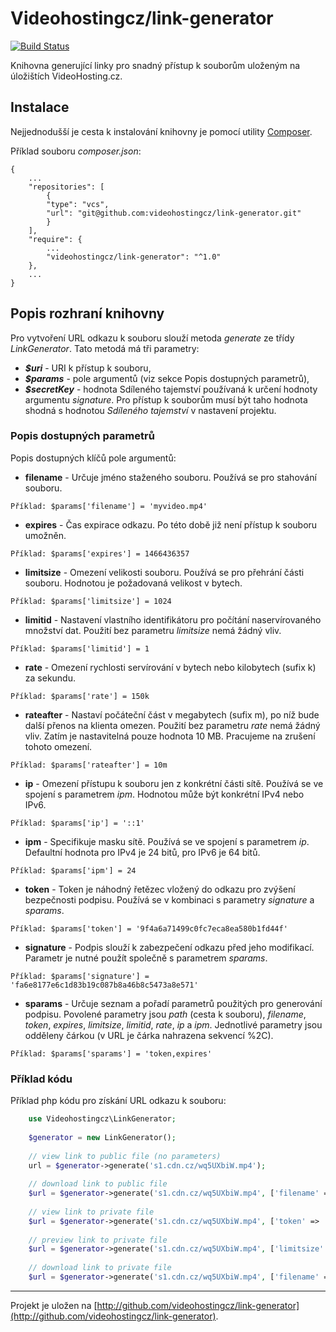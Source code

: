 # Videohostingcz/link-generator

[![Build Status](https://travis-ci.org/videohostingcz/link-generator.svg?branch=master)](https://travis-ci.org/videohostingcz/link-generator)

Knihovna generující linky pro snadný přístup k souborům uloženým na úložištích VideoHosting.cz.

## Instalace
Nejjednodušší je cesta k instalování knihovny je pomocí utility [Composer](http://getcomposer.org/).

Příklad souboru *composer.json*:

```
{
	...
	"repositories": [
	    {
		"type": "vcs",
		"url": "git@github.com:videohostingcz/link-generator.git"
	    }
	],
	"require": {
        ...
		"videohostingcz/link-generator": "^1.0"
	},
	...
}
```

## Popis rozhraní knihovny
Pro vytvoření URL odkazu k souboru slouží metoda *generate* ze třídy *LinkGenerator*. Tato metodá má tři parametry:
* ***$uri*** - URI k přístup k souboru,
* ***$params*** - pole argumentů (viz sekce Popis dostupných parametrů),
* ***$secretKey*** - hodnota Sdíleného tajemství používaná k určení hodnoty argumentu *signature*. Pro přístup k souborům musí být taho hodnota shodná s hodnotou *Sdíleného tajemství* v nastavení projektu.

### Popis dostupných parametrů 
Popis dostupných klíčů pole argumentů:
* **filename** - Určuje jméno staženého souboru. Používá se pro stahování souboru.

```Příklad: $params['filename'] = 'myvideo.mp4'```
* **expires** - Čas expirace odkazu. Po této době již není přístup k souboru umožněn.

```Příklad: $params['expires'] = 1466436357```
* **limitsize** - Omezení velikosti souboru. Používá se pro přehrání části souboru. Hodnotou je požadovaná velikost v bytech.

```Příklad: $params['limitsize'] = 1024```
* **limitid** - Nastavení vlastního identifikátoru pro počítání naservírovaného množství dat. Použití bez parametru *limitsize* nemá žádný vliv.

```Příklad: $params['limitid'] = 1```
* **rate** - Omezení rychlosti servírování v bytech nebo kilobytech (sufix k) za sekundu.

```Příklad: $params['rate'] = 150k```
* **rateafter** - Nastaví počáteční část v megabytech (sufix m), po níž bude další přenos na klienta omezen. Použití bez parametru *rate* nemá žádný vliv.
Zatím je nastavitelná pouze hodnota 10 MB. Pracujeme na zrušení tohoto omezení.

```Příklad: $params['rateafter'] = 10m```
* **ip** - Omezení přístupu k souboru jen z konkrétní části sítě. Používá se ve spojení s parametrem *ipm*. Hodnotou může být konkrétní IPv4 nebo IPv6.

```Příklad: $params['ip'] = '::1'```
* **ipm** - Specifikuje masku sítě. Používá se ve spojení s parametrem *ip*. Defaultní hodnota pro IPv4 je 24 bitů, pro IPv6 je 64 bitů.

```Příklad: $params['ipm'] = 24```
* **token** - Token je náhodný řetězec vložený do odkazu pro zvýšení bezpečnosti podpisu. Používá se v kombinaci s parametry *signature* a *sparams*.

```Příklad: $params['token'] = '9f4a6a71499c0fc7eca8ea580b1fd44f'```
* **signature** - Podpis slouží k zabezpečení odkazu před jeho modifikací. Parametr je nutné použít společně s parametrem *sparams*. 

```Příklad: $params['signature'] = 'fa6e8177e6c1d83b19c087b8a46b8c5473a8e571'```
* **sparams** - Určuje seznam a pořadí parametrů použitých pro generování podpisu. Povolené parametry jsou *path* (cesta k souboru), *filename*, *token*, *expires*, *limitsize*, *limitid*, *rate*, *ip* a *ipm*. Jednotlivé parametry jsou odděleny čárkou (v URL je čárka nahrazena sekvencí %2C).

```Příklad: $params['sparams'] = 'token,expires'```

### Příklad kódu
Příklad php kódu pro získání URL odkazu k souboru:
```php
    use Videohostingcz\LinkGenerator;
    
    $generator = new LinkGenerator();
    
    // view link to public file (no parameters)
    url = $generator->generate('s1.cdn.cz/wq5UXbiW.mp4');
    
    // download link to public file
    $url = $generator->generate('s1.cdn.cz/wq5UXbiW.mp4', ['filename' => 'myvideo.mp4']);
    
    // view link to private file
    $url = $generator->generate('s1.cdn.cz/wq5UXbiW.mp4', ['token' => '9f4a6a71499', 'sparams' => 'token,path'], 'secretKey');
    
    // preview link to private file
    $url = $generator->generate('s1.cdn.cz/wq5UXbiW.mp4', ['limitsize' => 10485760, 'token' => '9f4a6a71499', 'sparams' => 'token,path'], 'secretKey');
    
    // download link to private file
    $url = $generator->generate('s1.cdn.cz/wq5UXbiW.mp4', ['filename' => 'myvideo.mp4', 'token' => '9f4a6a71499', 'sparams' => 'token,path'], 'secretKey');
```


-----
Projekt je uložen na [http://github.com/videohostingcz/link-generator](http://github.com/videohostingcz/link-generator).
